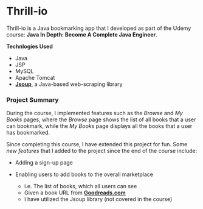 # Thrill-io

Thrill-io is a Java bookmarking app that I developed as part of the Udemy course: **Java In Depth: Become A Complete Java Engineer**.

**Technlogies Used**

* Java
* JSP
* MySQL
* Apache Tomcat
* [**Jsoup**](https://jsoup.org/), a Java-based web-scraping library

### Project Summary
During the course, I implemented features such as the *Browse* and *My Books* pages, where the *Browse* page shows the list of all books that a user can bookmark, while the *My Books* page displays all the books that a user has bookmarked.


Since completing this course, I have extended this project for fun. Some *new features* that I added to the project since the end of the course include:

* Adding a sign-up page

* Enabling users to add books to the overall marketplace
  * i.e. The list of books, which all users can see
  * Given a book URL from [**Goodreads.com**](https://www.goodreads.com/)
  * I have utilized the Jsoup library (not covered in the course)
  

